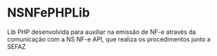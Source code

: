 # NSNFePHPLib
 Lib PHP desenvolvida para auxiliar na emissão de NF-e através da comunicação com a NS NF-e API, que realiza os procedimentos junto a SEFAZ
